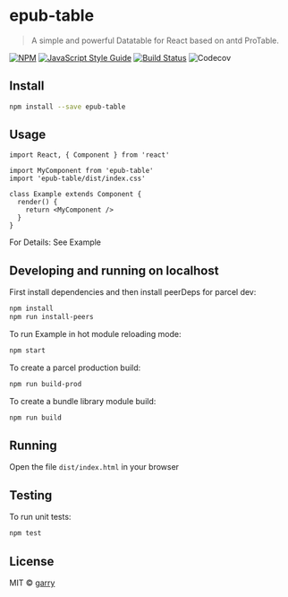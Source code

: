 # epub-table

> A simple and powerful Datatable for React based on antd ProTable.

[![NPM](https://img.shields.io/npm/v/epub-table.svg)](https://www.npmjs.com/package/epub-table) [![JavaScript Style Guide](https://img.shields.io/badge/code_style-standard-brightgreen.svg)](https://standardjs.com) [![Build Status](https://travis-ci.com/epub-table.svg?branch=master)](https://travis-ci.com/epub-table) ![Codecov](https://img.shields.io/codecov/c/github/epub-table)

## Install

```bash
npm install --save epub-table
```

## Usage

```tsx
import React, { Component } from 'react'

import MyComponent from 'epub-table'
import 'epub-table/dist/index.css'

class Example extends Component {
  render() {
    return <MyComponent />
  }
}
```

For Details: See Example


## Developing and running on localhost

First install dependencies and then install peerDeps for parcel dev:

```sh
npm install
npm run install-peers
```

To run Example in hot module reloading mode:

```sh
npm start
```

To create a parcel production build:

```sh
npm run build-prod
```

To create a bundle library module build:

```sh
npm run build
```

## Running

Open the file `dist/index.html` in your browser

## Testing

To run unit tests:

```sh
npm test
```

## License

MIT © [garry](https://github.com/garry)
